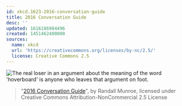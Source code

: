 ```yaml
---
id: xkcd.1623-2016-conversation-guide
title: 2016 Conversation Guide
desc: ''
updated: 1616186984496
created: 1451462400000
sources:
  name: xkcd
  url: 'https://creativecommons.org/licenses/by-nc/2.5/'
  license: Creative Commons 2.5
---
```

![The real loser in an argument about the meaning of the word 'hoverboard' is anyone who leaves that argument on foot.](https://imgs.xkcd.com/comics/2016_conversation_guide.png)
> "[2016 Conversation Guide](https://xkcd.com/1623/)", by Randall Munroe, licensed under Creative Commons Attribution-NonCommercial 2.5 License
